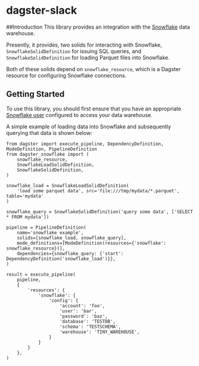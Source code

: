 # dagster-slack

##Introduction
This library provides an integration with the [Snowflake](https://www.snowflake.com/) data warehouse.

Presently, it provides, two solids for interacting with Snowflake, `SnowflakeSolidDefinition` for issuing SQL queries, and `SnowflakeSolidDefinition` for loading Parquet files into Snowflake.

Both of these solids depend on `snowflake_resource`, which is a Dagster resource for configuring Snowflake connections.

## Getting Started
To use this library, you should first ensure that you have an appropriate [Snowflake user](https://docs.snowflake.net/manuals/user-guide/admin-user-management.html) configured to access your data warehouse.

A simple example of loading data into Snowflake and subsequently querying that data is shown below:

```
from dagster import execute_pipeline, DependencyDefinition, ModeDefinition, PipelineDefinition
from dagster_snowflake import (
    snowflake_resource,
    SnowflakeLoadSolidDefinition,
    SnowflakeSolidDefinition,
)

snowflake_load = SnowflakeLoadSolidDefinition(
    'load some parquet data', src='file:///tmp/mydata/*.parquet', table='mydata'
)

snowflake_query = SnowflakeSolidDefinition('query some data', ['SELECT * FROM mydata'])

pipeline = PipelineDefinition(
    name='snowflake example',
    solids=[snowflake_load, snowflake_query],
    mode_definitions=[ModeDefinition(resources={'snowflake': snowflake_resource})],
    dependencies={snowflake_query: {'start': DependencyDefinition('snowflake_load')}},
)

result = execute_pipeline(
    pipeline,
    {
        'resources': {
            'snowflake': {
                'config': {
                    'account': 'foo',
                    'user': 'bar',
                    'password': 'baz',
                    'database': 'TESTDB',
                    'schema': 'TESTSCHEMA',
                    'warehouse': 'TINY_WAREHOUSE',
                }
            }
        }
    },
)
```